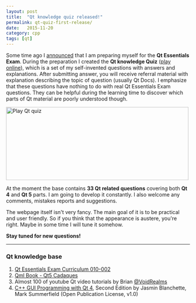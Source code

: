 ```yaml
---
layout: post
title:  "Qt knowledge quiz released!"
permalink: qt-quiz-first-release/
date:   2015-11-20
category: cpp
tags: [qt]
---
```

Some time ago I <a href="http://katecpp.github.io/qt-exam-preparations/" target="_blank">announced</a> that I am preparing myself for the **Qt Essentials Exam**. During the preparation I created the **Qt knowledge Quiz** (<a href="http://katecpp.github.io/qt_quiz/" target="_blank">play online</a>), which is a set of my self-invented questions with answers and explanations. After submitting answer, you will receive referral material with explanation describing the topic of question (usually Qt Docs). I emphasize that these questions have nothing to do with real Qt Essentials Exam questions. They can be helpful during the learning time to discover which parts of Qt material are poorly understood though.

<div class="centered">
<a href="http://katecpp.github.io/qt_quiz/" target="_blank">
<img src="{{ site.url }}/assets/post-qt-quiz/play-qt-quiz.jpg" alt="Play Qt quiz" height="200" width="500"/>
</a>
</div>

At the moment the base contains **33 Qt related questions** covering both **Qt 4** and **Qt 5** parts. I am going to develop it constantly. I also welcome any comments, mistakes reports and suggestions.

The webpage itself isn't very fancy. The main goal of it is to be practical and user friendly. So if you think that the appearance is austere, you're right. Maybe in some time I will tune it somehow.

**Stay tuned for new questions!**


<hr />

### Qt knowledge base

<ol>
	<li><a href="https://d3hp9ud7yvwzy0.cloudfront.net/wp-content/uploads/2014/08/Qt-Essentials-Exam-Curriculum-010-002.pdf" target="_blank">Qt Essentials Exam Curriculum 010-002</a></li>
	<li><a href="https://qmlbook.github.io/index.html" target="_blank">Qml Book - Qt5 Cadaques</a></li>
	<li>Almost 100 of youtube Qt video tutorials by Brian <a href="https://www.youtube.com/playlist?list=PL3C390B298EDD3F86" target="_blank">@VoidRealms</a></li>
	<li><a href="http://www.bogotobogo.com/cplusplus/files/c-gui-programming-with-qt-4-2ndedition.pdf" target="_blank">C++ GUI Programming with Qt 4</a>, Second Edition by Jasmin Blanchette, Mark Summerfield (Open Publication License, v1.0)</li>
</ol>

